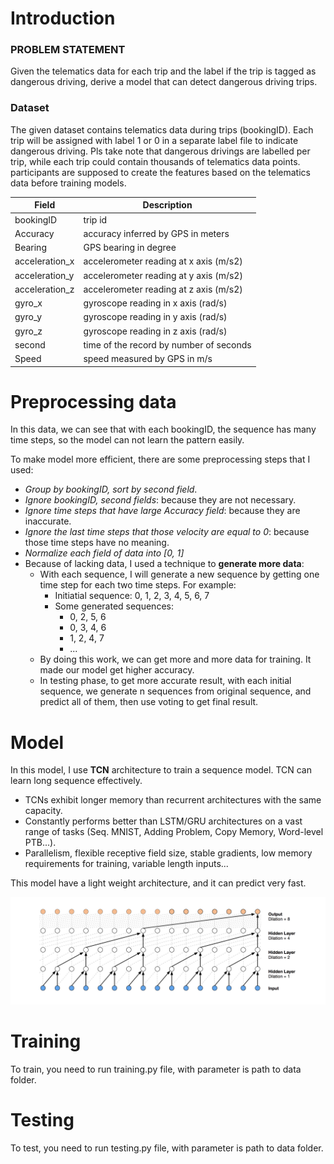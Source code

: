 # Introduction
### PROBLEM STATEMENT

Given the telematics data for each trip and the label if the trip is tagged as dangerous driving, 
derive a model that can detect dangerous driving trips.

### Dataset
The given dataset contains telematics data during trips (bookingID).
 Each trip will be assigned with label 1 or 0 in a separate label file to indicate dangerous driving. 
 Pls take note that dangerous drivings are labelled per trip, while each trip could contain thousands of telematics data points.
 participants are supposed to create the features based on the telematics data before training models.

| Field          | Description                             |
|----------------|-----------------------------------------|
| bookingID      | trip id                                 |
| Accuracy       | accuracy inferred by GPS in meters      |
| Bearing        | GPS bearing in degree                   |
| acceleration_x | accelerometer reading at x axis (m/s2)  |
| acceleration_y | accelerometer reading at y axis (m/s2)  |
| acceleration_z | accelerometer reading at z axis (m/s2)  |
| gyro_x         | gyroscope reading in x axis (rad/s)     |
| gyro_y         | gyroscope reading in y axis (rad/s)     |
| gyro_z         | gyroscope reading in z axis (rad/s)     |
| second         | time of the record by number of seconds |
| Speed          | speed measured by GPS in m/s            |

# Preprocessing data
In this data, we can see that with each bookingID, the sequence has many time steps, so the model can not learn the 
pattern easily.

To make model more efficient, there are some preprocessing steps that I used:
- *Group by bookingID, sort by second field*.
- *Ignore bookingID, second fields*: because they are not necessary.
- *Ignore time steps that have large Accuracy field*: because they are inaccurate.
- *Ignore the last time steps that those velocity are equal to 0*: because those time steps have no meaning.
- *Normalize each field of data into [0, 1]*    
- Because of lacking data, I used a technique to **generate more data**:
    - With each sequence, I will generate a new sequence by getting one time step for each two time steps. For example:
        - Initiatial sequence: 0, 1, 2, 3, 4, 5, 6, 7
        - Some generated sequences:
            - 0, 2, 5, 6
            - 0, 3, 4, 6
            - 1, 2, 4, 7
            - ...
    - By doing this work, we can get more and more data for training. It made our model get higher accuracy.
    - In testing phase, to get more accurate result, with each initial sequence, we generate n sequences from original sequence,
    and predict all of them, then use voting to get final result. 

# Model
In this model, I use **TCN** architecture to train a sequence model. TCN can learn long sequence effectively.
- TCNs exhibit longer memory than recurrent architectures with the same capacity.
- Constantly performs better than LSTM/GRU architectures on a vast range of tasks (Seq. MNIST, Adding Problem, Copy Memory, Word-level PTB...).
- Parallelism, flexible receptive field size, stable gradients, low memory requirements for training, variable length inputs...

This model have a light weight architecture, and it can predict very fast.

![](tcn.png)

# Training
To train, you need to run training.py file, with parameter is path to data folder.

# Testing 
To test, you need to run testing.py file, with parameter is path to data folder.